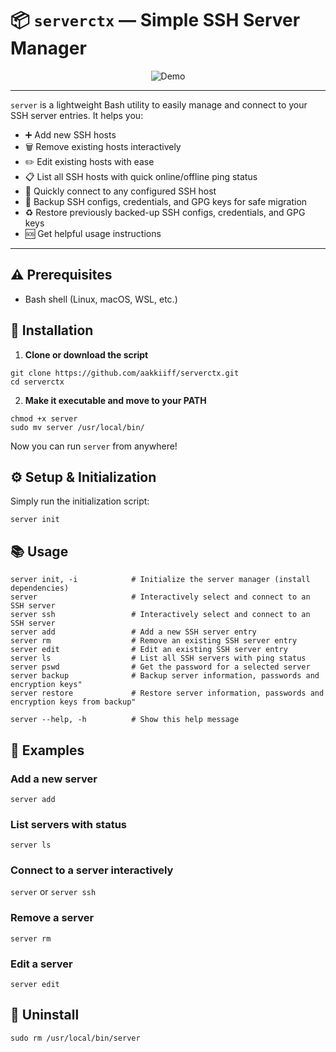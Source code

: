 
# 📦 `serverctx` — Simple SSH Server Manager

<p align="center">
  <img src="./assets/Demo.gif" alt="Demo" />
</p>
<hr>

`server` is a lightweight Bash utility to easily manage and connect to your SSH server entries. It helps you:

- ➕ Add new SSH hosts
- 🗑 Remove existing hosts interactively
- ✏️ Edit existing hosts with ease
- 📋 List all SSH hosts with quick online/offline ping status
- 🔑 Quickly connect to any configured SSH host 
- 💾 Backup SSH configs, credentials, and GPG keys for safe migration
- ♻️ Restore previously backed-up SSH configs, credentials, and GPG keys
- 🆘 Get helpful usage instructions

---

## ⚠️ Prerequisites

- Bash shell (Linux, macOS, WSL, etc.)
## 🚀 Installation
1.  **Clone or download the script**
```
git clone https://github.com/aakkiiff/serverctx.git
cd serverctx
```
2.  **Make it executable and move to your PATH**
```
chmod +x server
sudo mv server /usr/local/bin/
```
Now you can run `server` from anywhere!
## ⚙️ Setup & Initialization
Simply run the initialization script:
```
server init
```
## 📚 Usage
```
server init, -i            # Initialize the server manager (install dependencies)
server                     # Interactively select and connect to an SSH server
server ssh                 # Interactively select and connect to an SSH server
server add                 # Add a new SSH server entry
server rm                  # Remove an existing SSH server entry
server edit                # Edit an existing SSH server entry
server ls                  # List all SSH servers with ping status
server pswd                # Get the password for a selected server
server backup              # Backup server information, passwords and encryption keys"
server restore             # Restore server information, passwords and encryption keys from backup"

server --help, -h          # Show this help message
```

## 🧪 Examples
### Add a new server
`server add`
### List servers with status
`server ls`
### Connect to a server interactively
`server` 
or
`server ssh`
### Remove a server
`server rm`
### Edit a server
`server edit`
## 🧹 Uninstall
`sudo rm /usr/local/bin/server`

